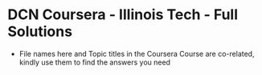 # DCN Coursera - Illinois Tech - Full Solutions
- File names here and Topic titles in the Coursera Course are co-related, kindly use them to find the answers you need
